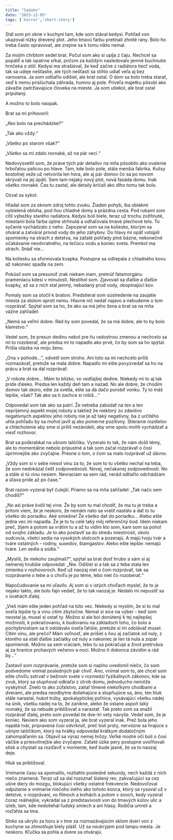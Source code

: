 ```yaml
---
title: "Sadako"
date: "2023-12-05"
tags: ['horror','short-story']
---
```


Stál som pri okne v kuchyni tam, kde som stával kedysi. Pohľad von ukazoval nízky drevený plot. Jeho tmavú farbu pretínali zhnité rany. Bolo ho treba často opravovať, ale zrejme sa k tomu nikto nemal.

Za mojím chrbtom sedel brat. Počul som ako si upíja z čaju. Nechcel sa popáliť a tak opatrne sŕkal, pričom za každým nasledovalo jemné buchnutie hrnčeka o stôl. Kedysi ma strašieval, že keď začne z radiátora tiecť voda, tak sa udeje nešťastie, ale tých nešťastí sa stihlo udiať veľa aj bez varovania. Ja som odtiaľto odišiel, ale brat ostal. O dom sa bolo treba starať, veď k nemu prislúchala záhrada, humno aj pole. Priveľa majetku pôsobí ako závažie zadržiavajúce človeka na mieste. Ja som utiekol, ale brat ostal pripútaný.

A možno to bolo naopak.

Brat sa mi prihovoril:

„Ako bolo na prechádzke?“

„Tak ako vždy.“

„Všetko po starom však?“

„Všetko sa mi zdalo rovnaké, až na pár vecí.“

Nedovysvetlil som, že práve tých pár detailov na mňa pôsobilo ako ovalenie hrboľatou palicou po hlave. Tam, kde bolo pole, stála menšia fabrika. Kulisy kostolnej veže už netvorila len hora, ale aj pár domov čo sa po novom skrývali na jej úpätí. Sem tam nejaký nový plot, nová fasáda domu. Inak všetko rovnaké. Čas tu zastal, ale detaily kričali ako dlho tomu tak bolo.

Ozval sa sykot.

Hľadal som za oknom zdroj tohto zvuku. Žiaden pohyb, iba oblakmi vybielená obloha, pod ňou chladné domy a prázdna cesta. Pod rukami som cítil výbežky starého radiátora. Kedysi boli biele, teraz už trochu zožltnuté, miestami bola farba úplne strhnutá a odhaľovala tmavé plechové telo. To syčanie vychádzalo z neho. Zapozeral som sa na koliesko, ktorým sa otváral a zatváral prívod vody do jeho záhybov. Do hlavy mi opäť vstúpili spomienky na strach z detstva, na zaťaté pohľady plné bázne, nekonečné očakávanie neodvratného, na tečúcu vodu a koniec sveta. Premkol ma strach. Snáď nie…

Na koliesku sa sformovala kvapka. Postupne sa odliepala z chladného kovu až nakoniec spadla na zem.

Pokúsil som sa presunúť zrak niekam inam, pretnúť fatamorgánu prameniacu kdesi v minulosti. Nestihol som. Zjavovali sa ďalšie a ďalšie kvapky, až sa z nich stal jemný, nebadaný prúd vody, obopínajúci kov.

Pomaly som sa otočil k bratovi. Predstieral som sústredenie na zaujatie miesta za stolom oproti nemu. Hlavne nič nedať najavo a nebudeme o tom rozprávať.
Spýtal som sa ho, že ako sa má jeho žena a brat sa na mňa vážne zahľadel:

„Nemá sa veľmi dobre. Rád by som povedal, že sa má dobre, ale to by bolo klamstvo.“

Vedel som, že presun dedinu nebol pre ňu radostnou zmenou a nechcelo sa mi to rozoberať, ale predsa mi to napadlo ako prvé, čo by som sa ho spýtal. Prišla otázka na moju ženu.

„Ona v pohode…“, odvetil som stroho. Ani toto sa mi nechcelo príliš rozmazávať, pretože sa mala dobre. Napadlo mi ešte povyzvedať sa ho na prácu a brat sa dal rozprávať:

„V robote dobre… Mám to blízko, vo vedľajšej dedine. Niekedy mi to aj tak príde ďaleko. Predsa len každý deň tam a nazad. No ale dobre, že chodím domov tak skoro, ešte za svetla, ešte sa dá dačo porobiť vonku. Ty to máš lepšie, však? Tak ako sa ti zachce si robíš…“

Odpovedal som tak ako sa patrí. Že netreba zabúdať na ten a ten nepríjemný aspekt mojej roboty a taktiež že niektorý zo zdanlivo negatívnych aspektov jeho roboty nie je až taký negatívny, ba z určitého uhla pohľadu by sa mohol javiť aj ako pomerne pozitívny. Stieranie rozdielov a chlácholenie aby sme si príliš nezávideli, aby sme spolu mohli vychádzať a viesť rozhovor.

Brat sa poškrabkal na ušnom lalôčiku. Vyzeralo to tak, že nám došli témy, ale to momentálne nebolo prípustné a tak som začal rozprávať o čosi úprimnejšie ako zvyčajne. Presne o tom, o čom sa malo rozprávať už dávno.

„Vždy som si v sebe niesol vinu za to, že som to tu všetko nechal na teba, že som nedokázal čeliť zodpovednosti. Novej, nečakanej zodpovednosti. No a stále si tú vinu nesiem. Nevraciam sa sem rád, nerád odtiaľto odchádzam a úľava príde až po čase.“

Brat razom vyzeral byť čulejší. Priamo sa na mňa zahľadel: „Tak načo sem chodíš?“

„No asi práve kvôli tej vine. Že by som tu mal chodiť, že ma tu je treba a pritom viem, že je neskoro, že nemám nato sa vrátiť nastálo a dať to tu všetko do poriadku. Aké smiešne! Že všetko dať do poriadku… Alebo ešte jedna vec mi napadla. Že je to tu celé taký môj referenčný bod. Idem niekam preč, žijem a potom sa vrátim tu a až tu vidím kto som, kam som sa pohol od svojho základu. Je to ako postaviť sa do stredu miestnosti, okolo sudcovia, všetci sedia na vysokých stolcoch a pozerajú. A majú tvoju tvár a tváre ostatných – rodiny, susedov, štamgastov. Alebo ešte lepšie: nemajú tváre. Len sedia a súdia.“

„Myslíš, že niekoho zaujímaš?“, spýtal sa brat dosť hrubo a sám si aj nemenej hrubšie odpovedal: „Nie. Odišiel si a tak sa z teba stala len zmienka v rozhovoroch. Keď už naozaj niet o čom rozprávať, tak sa rozprávame o tebe a o chvíľu je po téme, lebo niet čo rozoberať.“

Napočudovanie sa mi uľavilo. Aj som si v istých chvíľach myslel, že to je nejako takto, ale bolo fajn vedieť, že to tak naozaj je. Nedalo mi nepustiť sa v úvahách ďalej.

„Vieš mám ešte jeden pohľad na túto vec. Niekedy si myslím, že si to mal oveľa lepšie ty a vinu cítim zbytočne. Nemal si síce na výber - keď som neostal ja, musel si ostať ty. Možno si ale bol donútený k tej najlepšej možnosti, k pokračovaniu, k budovaniu na základoch toho, čo bolo a pochybnostiam sa ti odolávalo oveľa ľahšie, pretože si im odolávať musel. Cítim vinu, ale prečo? Mám voľnosť, ale prišiel s ňou aj začiatok od nuly, z ktorého sa stali ďalšie začiatky od nuly a nakoniec je len tá nula a zopár spomienok. Možno sa sem vraciam, lebo tu sa pokračuje a život pretrváva aj za hranice prchavých večerov a nocí. Možno ti dokonca závidím a rád by...“

Zastavil som rozprávanie, pretože som si naplno uvedomil niečo, čo som podvedome vnímal posledných pár chvíľ. Áno, vnímal som to, ale chcel som ešte chvíľu zotrvať v bežnom svete v rozmedzí fyzikálnych zákonov, kde sa zvuk, ktorý sa stupňoval odkiaľsi z útrob domu, jednoducho nemôže vyskytnúť. Znelo to ako zúfalstvo, zatiaľ tlmené niekoľkými chodbami a dverami, ale predsa neodbytne doliehajúce a stupňujúce sa, áno, ten hluk stále narastal, hukot trúby, apokalyptickej poľnice, vysávajúci všetku nádej na únik, všetku nádej na to, že zanikne, alebo že ostane aspoň taký rovnaký, že sa nebude približovať a narastať. Tak preto som sa snažil rozprávať ďalej, preto som povedal tie dve-tri vety navyše. Vedel som, že je koniec. Neviem ako som vyzeral ja, ale brat vyzeral inak. Preč bola jeho napätá tvár, pripravená čosi odvrknúť, preč boli prsty, nervózne sa hrajúce s ušným lalôčikom, ktorý na hrátky odpovedal krátkym dodatočným zahompáľaním sa. Objavil sa výraz nemej hrôzy. Veľké modré oči boli o čosi väčšie a priesvitnejšie ako zvyčajne. Zaťaté úzke pery postupne uvoľňovali stisk a chystali sa rozďaviť v momente, keď bude jasné, že sa to naozaj deje.

Hluk sa približoval.

Vnímanie času sa spomalilo, roztiahlo posledné sekundy, nech každá z nich niečo znamená. Teraz už sa dal rozoznať šialený rev, zakvačujúci sa cez ušné diery do mozgu, blokujúci všetky ostatné frekvencie. Nedovoľoval odpútanie a vnímanie niečoho iného ako tohoto konca, ktorý sa rysoval už v detstve, v rozprávaní, vo filmoch a knihách a potom v snoch, kedy vyzeral čoraz reálnejšie, vykrádal sa z predstavivosti von do tmavých kútov ulíc a izieb, tam, kde nedoliehal ľudský smiech a ani hlasy. Rodičia umreli a rozľahla sa tma.

Slnko sa ukrylo za horu a v tme za rozmazávajúcim sklom dverí von z kuchyne sa zhmotňuje biely plášť. Už sa neukryjem pod lampu mesta. Je neskoro. Kľučka sa pohla a dvere sa otvárajú.
